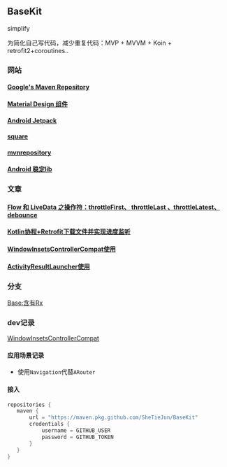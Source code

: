 ## BaseKit

simplify

为简化自己写代码，减少重复代码：MVP + MVVM + Koin + retrofit2+coroutines..

### 网站

#### [Google's Maven Repository ]( https://dl.google.com/dl/android/maven2/index.html)

#### [Material Design 组件](https://material.io/develop/android/)

#### [Android Jetpack](https://developer.android.google.cn/jetpack/)

#### [square](https://square.github.io/)

#### [mvnrepository](https://mvnrepository.com/)

#### [Android 稳定lib](https://developer.android.com/jetpack/androidx/versions/stable-channel)

### 文章
#### [Flow 和 LiveData 之操作符：throttleFirst、 throttleLast 、throttleLatest、debounce](https://blog.csdn.net/StjunF/article/details/120872772)
#### [Kotlin协程+Retrofit下载文件并实现进度监听](https://blog.csdn.net/StjunF/article/details/120909119)
#### [WindowInsetsControllerCompat使用](https://blog.csdn.net/StjunF/article/details/121840122)
#### [ActivityResultLauncher使用](https://github.com/SheTieJun/BaseKit/wiki/ActivityResultLauncher%E4%BD%BF%E7%94%A8)

### 分支
[Base:含有Rx](https://github.com/SheTieJun/BaseKit/tree/base_rx)


### dev记录
[WindowInsetsControllerCompat](https://github.com/SheTieJun/BaseKit/wiki/WindowInsetsControllerCompat%E4%BD%BF%E7%94%A8)


#### 应用场景记录
- 使用`Navigation`代替`ARouter`


#### 接入
```groovy
repositories {
   maven {
       url = "https://maven.pkg.github.com/SheTieJun/BaseKit"
       credentials {
           username = GITHUB_USER
           password = GITHUB_TOKEN
       }
   }
}
```